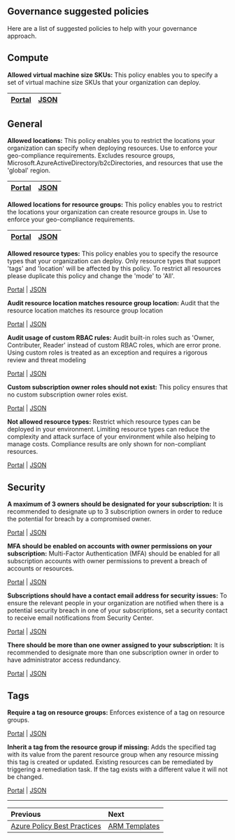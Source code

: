 ## Governance suggested policies

Here are a list of suggested policies to help with your governance approach.

## Compute
**Allowed virtual machine size SKUs:** This policy enables you to specify a set of virtual machine size SKUs that your organization can deploy.

|[Portal](https://portal.azure.com/#blade/Microsoft_Azure_Policy/PolicyDetailBlade/definitionId/%2Fproviders%2FMicrosoft.Authorization%2FpolicyDefinitions%2Fcccc23c7-8427-4f53-ad12-b6a63eb452b3)|[JSON](https://github.com/Azure/azure-policy/blob/master/built-in-policies/policyDefinitions/Compute/VMSkusAllowed_Deny.json)|
|--- |--- |
## General
**Allowed locations:** This policy enables you to restrict the locations your organization can specify when deploying resources. Use to enforce your geo-compliance requirements. Excludes resource groups, Microsoft.AzureActiveDirectory/b2cDirectories, and resources that use the 'global' region.

[Portal](https://portal.azure.com/#blade/Microsoft_Azure_Policy/PolicyDetailBlade/definitionId/%2Fproviders%2FMicrosoft.Authorization%2FpolicyDefinitions%2Fe56962a6-4747-49cd-b67b-bf8b01975c4c) | [JSON](https://github.com/Azure/azure-policy/blob/master/built-in-policies/policyDefinitions/General/AllowedLocations_Deny.json)
|--- |--- |
**Allowed locations for resource groups:** This policy enables you to restrict the locations your organization can create resource groups in. Use to enforce your geo-compliance requirements.

[Portal](https://portal.azure.com/#blade/Microsoft_Azure_Policy/PolicyDetailBlade/definitionId/%2Fproviders%2FMicrosoft.Authorization%2FpolicyDefinitions%2Fe765b5de-1225-4ba3-bd56-1ac6695af988) | [JSON](https://github.com/Azure/azure-policy/blob/master/built-in-policies/policyDefinitions/General/ResourceGroupAllowedLocations_Deny.json)
|--- |--- |
**Allowed resource types:** This policy enables you to specify the resource types that your organization can deploy. Only resource types that support 'tags' and 'location' will be affected by this policy. To restrict all resources please duplicate this policy and change the 'mode' to 'All'.	

[Portal](https://portal.azure.com/#blade/Microsoft_Azure_Policy/PolicyDetailBlade/definitionId/%2Fproviders%2FMicrosoft.Authorization%2FpolicyDefinitions%2Fa08ec900-254a-4555-9bf5-e42af04b5c5c) | [JSON](https://github.com/Azure/azure-policy/blob/master/built-in-policies/policyDefinitions/General/AllowedResourceTypes_Deny.json)

**Audit resource location matches resource group location:** Audit that the resource location matches its resource group location	

[Portal](https://portal.azure.com/#blade/Microsoft_Azure_Policy/PolicyDetailBlade/definitionId/%2Fproviders%2FMicrosoft.Authorization%2FpolicyDefinitions%2F0a914e76-4921-4c19-b460-a2d36003525a) | [JSON](https://github.com/Azure/azure-policy/blob/master/built-in-policies/policyDefinitions/General/ResourcesInResourceGroupLocation_Audit.json)

**Audit usage of custom RBAC rules:** Audit built-in roles such as 'Owner, Contributer, Reader' instead of custom RBAC roles, which are error prone. Using custom roles is treated as an exception and requires a rigorous review and threat modeling	

[Portal](https://portal.azure.com/#blade/Microsoft_Azure_Policy/PolicyDetailBlade/definitionId/%2Fproviders%2FMicrosoft.Authorization%2FpolicyDefinitions%2Fa451c1ef-c6ca-483d-87ed-f49761e3ffb5) | [JSON](https://github.com/Azure/azure-policy/blob/master/built-in-policies/policyDefinitions/General/Subscription_AuditCustomRBACRoles_Audit.json)

**Custom subscription owner roles should not exist:** This policy ensures that no custom subscription owner roles exist.

[Portal](https://portal.azure.com/#blade/Microsoft_Azure_Policy/PolicyDetailBlade/definitionId/%2Fproviders%2FMicrosoft.Authorization%2FpolicyDefinitions%2F10ee2ea2-fb4d-45b8-a7e9-a2e770044cd9) | [JSON](https://github.com/Azure/azure-policy/blob/master/built-in-policies/policyDefinitions/General/CustomSubscription_OwnerRole_Audit.json)

**Not allowed resource types:** Restrict which resource types can be deployed in your environment. Limiting resource types can reduce the complexity and attack surface of your environment while also helping to manage costs. Compliance results are only shown for non-compliant resources.	

[Portal](https://portal.azure.com/#blade/Microsoft_Azure_Policy/PolicyDetailBlade/definitionId/%2Fproviders%2FMicrosoft.Authorization%2FpolicyDefinitions%2F6c112d4e-5bc7-47ae-a041-ea2d9dccd749) | [JSON](https://github.com/Azure/azure-policy/blob/master/built-in-policies/policyDefinitions/General/InvalidResourceTypes_Deny.json)

## Security
**A maximum of 3 owners should be designated for your subscription:** It is recommended to designate up to 3 subscription owners in order to reduce the potential for breach by a compromised owner.

[Portal](https://portal.azure.com/#blade/Microsoft_Azure_Policy/PolicyDetailBlade/definitionId/%2Fproviders%2FMicrosoft.Authorization%2FpolicyDefinitions%2F4f11b553-d42e-4e3a-89be-32ca364cad4c) | [JSON](https://github.com/Azure/azure-policy/blob/master/built-in-policies/policyDefinitions/Security%20Center/ASC_DesignateLessThanXOwners_Audit.json)

**MFA should be enabled on accounts with owner permissions on your subscription:** Multi-Factor Authentication (MFA) should be enabled for all subscription accounts with owner permissions to prevent a breach of accounts or resources.

[Portal](https://portal.azure.com/#blade/Microsoft_Azure_Policy/PolicyDetailBlade/definitionId/%2Fproviders%2FMicrosoft.Authorization%2FpolicyDefinitions%2Faa633080-8b72-40c4-a2d7-d00c03e80bed) | [JSON](https://github.com/Azure/azure-policy/blob/master/built-in-policies/policyDefinitions/Security%20Center/ASC_EnableMFAForOwnerPermissions_Audit.json)

**Subscriptions should have a contact email address for security issues:** To ensure the relevant people in your organization are notified when there is a potential security breach in one of your subscriptions, set a security contact to receive email notifications from Security Center.

[Portal](https://portal.azure.com/#blade/Microsoft_Azure_Policy/PolicyDetailBlade/definitionId/%2Fproviders%2FMicrosoft.Authorization%2FpolicyDefinitions%2F4f4f78b8-e367-4b10-a341-d9a4ad5cf1c7) | [JSON](https://github.com/Azure/azure-policy/blob/master/built-in-policies/policyDefinitions/Security%20Center/ASC_Security_contact_email.json)

**There should be more than one owner assigned to your subscription:** It is recommended to designate more than one subscription owner in order to have administrator access redundancy.	

[Portal](https://portal.azure.com/#blade/Microsoft_Azure_Policy/PolicyDetailBlade/definitionId/%2Fproviders%2FMicrosoft.Authorization%2FpolicyDefinitions%2F09024ccc-0c5f-475e-9457-b7c0d9ed487b) | [JSON](https://github.com/Azure/azure-policy/blob/master/built-in-policies/policyDefinitions/Security%20Center/ASC_DesignateMoreThanOneOwner_Audit.json)


## Tags
**Require a tag on resource groups:** Enforces existence of a tag on resource groups.	

[Portal](https://portal.azure.com/#blade/Microsoft_Azure_Policy/PolicyDetailBlade/definitionId/%2Fproviders%2FMicrosoft.Authorization%2FpolicyDefinitions%2F96670d01-0a4d-4649-9c89-2d3abc0a5025) | [JSON](https://github.com/Azure/azure-policy/blob/master/built-in-policies/policyDefinitions/Tags/ResourceGroupRequireTag_Deny.json)

**Inherit a tag from the resource group if missing:** Adds the specified tag with its value from the parent resource group when any resource missing this tag is created or updated. Existing resources can be remediated by triggering a remediation task. If the tag exists with a different value it will not be changed.	

[Portal](https://portal.azure.com/#blade/Microsoft_Azure_Policy/PolicyDetailBlade/definitionId/%2Fproviders%2FMicrosoft.Authorization%2FpolicyDefinitions%2Fea3f2387-9b95-492a-a190-fcdc54f7b070) | [JSON](https://github.com/Azure/azure-policy/blob/master/built-in-policies/policyDefinitions/Tags/InheritTag_Add_Modify.json)

---

Previous| Next | 
:----- |:-----
[Azure Policy Best Practices](/guide/policy-best-practices.md)| [ARM Templates](/guide/arm.md)
